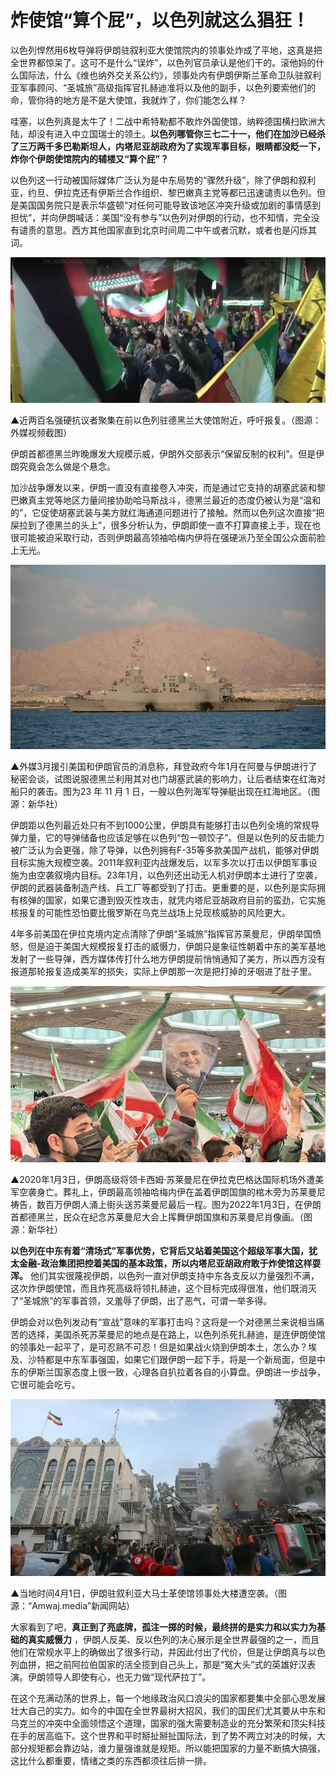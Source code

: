 # 炸使馆“算个屁”，以色列就这么猖狂！

以色列悍然用6枚导弹将伊朗驻叙利亚大使馆院内的领事处炸成了平地，这真是把全世界都惊呆了。这可不是什么“误炸”，以色列官员承认是他们干的。滚他妈的什么国际法，什么《维也纳外交关系公约》，领事处内有伊朗伊斯兰革命卫队驻叙利亚军事顾问、“圣城旅”高级指挥官扎赫迪准将以及他的副手，以色列要索他们的命，管你待的地方是不是大使馆，我就炸了，你们能怎么样？

哇塞，以色列真是太牛了！二战中希特勒都不敢炸外国使馆，纳粹德国横扫欧洲大陆，却没有进入中立国瑞士的领土。**以色列哪管你三七二十一，他们在加沙已经杀了三万两千多巴勒斯坦人，内塔尼亚胡政府为了实现军事目标，眼睛都没眨一下，炸你个伊朗使馆院内的辅楼又“算个屁”？**

以色列这一行动被国际媒体广泛认为是中东局势的“骤然升级”，除了伊朗和叙利亚，约旦、伊拉克还有伊斯兰合作组织、黎巴嫩真主党等都已迅速谴责以色列。但是美国国务院只是表示华盛顿“对任何可能导致该地区冲突升级或加剧的事情感到担忧”，并向伊朗喊话：美国“没有参与”以色列对伊朗的行动，也不知情，完全没有谴责的意思。西方其他国家直到北京时间周二中午或者沉默，或者也是闪烁其词。

![21dcee63a6571ea29a51f3af5e6f10f5.jpg](https://raw.githubusercontent.com/qqhsx/qqnews_image/main/2024/04/02/炸使馆“算个屁”，以色列就这么猖狂！/21dcee63a6571ea29a51f3af5e6f10f5.jpg)

▲近两百名强硬抗议者聚集在前以色列驻德黑兰大使馆附近，呼吁报复。（图源：外媒视频截图）

伊朗首都德黑兰昨晚爆发大规模示威，伊朗外交部表示“保留反制的权利”。但是伊朗究竟会怎么做是个悬念。

加沙战争爆发以来，伊朗一直没有直接卷入冲突，而是通过它支持的胡塞武装和黎巴嫩真主党等地区力量间接协助哈马斯战斗，德黑兰最近的态度仍被认为是“温和的”，它促使胡塞武装与美方就红海通道问题进行了接触。然而以色列这次直接“把屎拉到了德黑兰的头上”，很多分析认为，伊朗即使一直不打算直接上手，现在也很可能被迫采取行动，否则伊朗最高领袖哈梅内伊将在强硬派乃至全国公众面前脸上无光。

![9321a01672c82a59706028183cef2999.jpg](https://raw.githubusercontent.com/qqhsx/qqnews_image/main/2024/04/02/炸使馆“算个屁”，以色列就这么猖狂！/9321a01672c82a59706028183cef2999.jpg)

▲外媒3月援引美国和伊朗官员的消息称，拜登政府今年1月在阿曼与伊朗进行了秘密会谈，试图说服德黑兰利用其对也门胡塞武装的影响力，让后者结束在红海对船只的袭击。图为23
年 11 月 1 日，一艘以色列海军导弹艇出现在红海地区。（图源：新华社）

伊朗距以色列最近处只有不到1000公里，伊朗具有能够打击以色列全境的常规导弹力量，它的导弹储备也应该足够在以色列“包一顿饺子”。但是以色列的反击能力被广泛认为会更强，除了导弹，以色列拥有F-35等多款美国产战机，能够对伊朗目标实施大规模空袭。2011年叙利亚内战爆发后，以军多次以打击以伊朗军事设施为由空袭叙境内目标。23年1月，以色列还出动无人机对伊朗本土进行了空袭，伊朗的武器装备制造产线、兵工厂等都受到了打击。更重要的是，以色列是实际拥有核弹的国家，如果它遭到毁灭性攻击，就凭内塔尼亚胡政府目前的蛮劲，它实施核报复的可能性恐怕要比俄罗斯在乌克兰战场上兑现核威胁的风险更大。

4年多前美国在伊拉克境内定点清除了伊朗“圣城旅”指挥官苏莱曼尼，伊朗举国愤怒，但是迫于美国大规模报复打击的威慑力，伊朗只是象征性朝着中东的美军基地发射了一些导弹，西方媒体传打什么地方伊朗提前悄悄通知了美方，所以西方没有报道那轮报复造成美军的损失，实际上伊朗那一次是把打掉的牙咽进了肚子里。

![26225a80b41239d4214f87f257a45f73.jpg](https://raw.githubusercontent.com/qqhsx/qqnews_image/main/2024/04/02/炸使馆“算个屁”，以色列就这么猖狂！/26225a80b41239d4214f87f257a45f73.jpg)

▲2020年1月3日，伊朗高级将领卡西姆·苏莱曼尼在伊拉克巴格达国际机场外遭美军空袭身亡。葬礼上，伊朗最高领袖哈梅内伊在盖着伊朗国旗的棺木旁为苏莱曼尼祷告，数百万伊朗人涌上街头送苏莱曼尼最后一程。图为2022年1月3日，在伊朗首都德黑兰，民众在纪念苏莱曼尼大会上挥舞伊朗国旗和苏莱曼尼肖像画。（图源：新华社）

**以色列在中东有着“清场式”军事优势，它背后又站着美国这个超级军事大国，犹太金融-政治集团把控着美国的基本政策，所以内塔尼亚胡政府敢于炸使馆这样耍浑。**
他们其实很蔑视伊朗，以色列一直对伊朗支持中东各支反以力量强烈不满，这次炸伊朗使馆，而且炸死高级将领扎赫迪，这个目标完成得很准，他们既消灭了“圣城旅”的军事首领，又羞辱了伊朗，出了恶气，可谓一举多得。

伊朗会对以色列发动有“宣战”意味的军事打击吗？这将是一个对德黑兰来说相当痛苦的选择，美国杀死苏莱曼尼的地点是在路上，以色列杀死扎赫迪，是连伊朗使馆的领事处一起平了，是可忍熟不可忍！但是如果战火烧到伊朗本土，怎么办？埃及、沙特都是中东军事强国，如果它们跟伊朗一起下手，将是一个新局面，但是中东的伊斯兰国家态度上很一致，心理各自扒拉着各自的小算盘。伊朗进一步战争，它很可能会吃亏。

![cf25c5258151d92208e2173a5cf37586.jpg](https://raw.githubusercontent.com/qqhsx/qqnews_image/main/2024/04/02/炸使馆“算个屁”，以色列就这么猖狂！/cf25c5258151d92208e2173a5cf37586.jpg)

▲当地时间4月1日，伊朗驻叙利亚大马士革使馆领事处大楼遭空袭。（图源：“Amwaj.media”新闻网站）

大家看到了吧，**真正到了亮底牌，孤注一掷的时候，最终拼的是实力和以实力为基础的真实威慑力**
，伊朗人反美、反以色列的决心展示是全世界最强的之一，而且他们在常规水平上的确做出了很多行动，并因此付出了代价，但是让伊朗真与以色列血拼，把之前阿拉伯国家的活全揽到自己头上，那是“冤大头”式的英雄好汉表演。伊朗领导人即使有心，也无力做“现代萨拉丁”。

在这个充满动荡的世界上，每一个地缘政治风口浪尖的国家都要集中全部心思发展壮大自己的实力。如今的中国在全世界最树大招风，我们的国民们尤其要从中东和乌克兰的冲突中全面领悟这个道理，国家的强大需要制造业的充分繁荣和顶尖科技在手的居高临下。这个世界和平时掰扯掰扯国际法，到了势不两立对决的时候，大部分规矩都会靠边站，谁力量强谁就是规矩。所以能把国家的力量不断搞大搞强，这比什么都重要，情绪之类的东西都须往后排一排。

